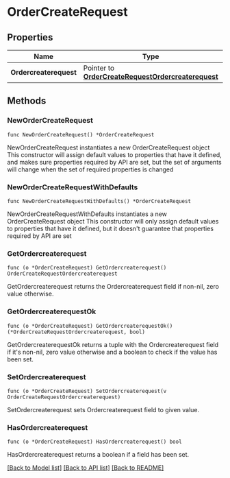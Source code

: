 # OrderCreateRequest

## Properties

Name | Type | Description | Notes
------------ | ------------- | ------------- | -------------
**Ordercreaterequest** | Pointer to [**OrderCreateRequestOrdercreaterequest**](OrderCreateRequestOrdercreaterequest.md) |  | [optional] 

## Methods

### NewOrderCreateRequest

`func NewOrderCreateRequest() *OrderCreateRequest`

NewOrderCreateRequest instantiates a new OrderCreateRequest object
This constructor will assign default values to properties that have it defined,
and makes sure properties required by API are set, but the set of arguments
will change when the set of required properties is changed

### NewOrderCreateRequestWithDefaults

`func NewOrderCreateRequestWithDefaults() *OrderCreateRequest`

NewOrderCreateRequestWithDefaults instantiates a new OrderCreateRequest object
This constructor will only assign default values to properties that have it defined,
but it doesn't guarantee that properties required by API are set

### GetOrdercreaterequest

`func (o *OrderCreateRequest) GetOrdercreaterequest() OrderCreateRequestOrdercreaterequest`

GetOrdercreaterequest returns the Ordercreaterequest field if non-nil, zero value otherwise.

### GetOrdercreaterequestOk

`func (o *OrderCreateRequest) GetOrdercreaterequestOk() (*OrderCreateRequestOrdercreaterequest, bool)`

GetOrdercreaterequestOk returns a tuple with the Ordercreaterequest field if it's non-nil, zero value otherwise
and a boolean to check if the value has been set.

### SetOrdercreaterequest

`func (o *OrderCreateRequest) SetOrdercreaterequest(v OrderCreateRequestOrdercreaterequest)`

SetOrdercreaterequest sets Ordercreaterequest field to given value.

### HasOrdercreaterequest

`func (o *OrderCreateRequest) HasOrdercreaterequest() bool`

HasOrdercreaterequest returns a boolean if a field has been set.


[[Back to Model list]](../README.md#documentation-for-models) [[Back to API list]](../README.md#documentation-for-api-endpoints) [[Back to README]](../README.md)


